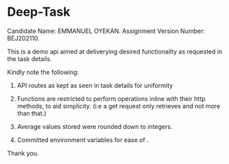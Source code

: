 # Deep-Task
Candidate Name: EMMANUEL OYEKAN.
Assignment Version Number: BEJ202110.

This is a demo api aimed at deliverying desired functionailty as requested in the task details.

Kindly note the following: 
1. API routes as kept as seen in task details for uniformity
2. Functions are restricted to perform operations inline with their http methods, to aid simplicity. (i.e a get request only retrieves and not more than that.)
3. Average values stored were rounded down to integers.

4. Committed environment variables for ease of .



Thank you.